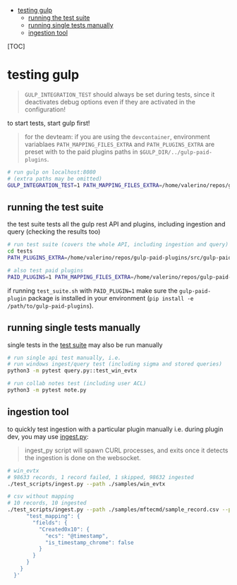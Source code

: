 - [testing gulp](#testing-gulp)
  - [running the test suite](#running-the-test-suite)
  - [running single tests manually](#running-single-tests-manually)
  - [ingestion tool](#ingestion-tool)

[TOC]

# testing gulp

> `GULP_INTEGRATION_TEST` should always be set during tests, since it deactivates debug options even if they are activated in the configuration!

to start tests, start gulp first!

> for the devteam: if you are using the `devcontainer`, environment variablaes `PATH_MAPPING_FILES_EXTRA` and `PATH_PLUGINS_EXTRA` are preset with to the paid plugins paths in `$GULP_DIR/../gulp-paid-plugins`.

~~~bash
# run gulp on localhost:8080
# (extra paths may be omitted)
GULP_INTEGRATION_TEST=1 PATH_MAPPING_FILES_EXTRA=/home/valerino/repos/gulp-paid-plugins/src/gulp-paid-plugins/mapping_files PATH_PLUGINS_EXTRA=/home/valerino/repos/gulp-paid-plugins/src/gulp-paid-plugins/plugins gulp
~~~

## running the test suite

the test suite tests all the gulp rest API and plugins, including ingestion and query (checking the results too)

~~~bash
# run test suite (covers the whole API, including ingestion and query)
cd tests
PATH_PLUGINS_EXTRA=/home/valerino/repos/gulp-paid-plugins/src/gulp-paid-plugins/plugins PATH_MAPPING_FILES_EXTRA=/home/valerino/repos/gulp-paid-plugins/src/gulp-paid-plugins/mapping_files ./test_suite.sh

# also test paid plugins
PAID_PLUGINS=1 PATH_MAPPING_FILES_EXTRA=/home/valerino/repos/gulp-paid-plugins/src/gulp-paid-plugins/mapping_files PATH_PLUGINS_EXTRA=/home/valerino/repos/gulp-paid-plugins/src/gulp-paid-plugins/plugins ./test_suite.sh
~~~

if running `test_suite.sh` with `PAID_PLUGIN=1` make sure the `gulp-paid-plugin` package is installed in your environment (`pip install -e /path/to/gulp-paid-plugins`).

## running single tests manually

single tests in the [test suite](../tests) may also be run manually

~~~bash
# run single api test manually, i.e.
# run windows ingest/query test (including sigma and stored queries)
python3 -m pytest query.py::test_win_evtx

# run collab notes test (including user ACL)
python3 -m pytest note.py
~~~

## ingestion tool

to quickly test ingestion with a particular plugin manually i.e. during plugin dev, you may use [ingest.py](../test_scripts/ingest.py):

> ingest_py script will spawn CURL processes, and exits once it detects the ingestion is done on the websocket.

~~~bash
# win_evtx
# 98633 records, 1 record failed, 1 skipped, 98632 ingested
./test_scripts/ingest.py --path ./samples/win_evtx

# csv without mapping
# 10 records, 10 ingested
./test_scripts/ingest.py --path ./samples/mftecmd/sample_record.csv --plugin csv --plugin_params '{"mappings": {
      "test_mapping": {
        "fields": {
          "Created0x10": {
            "ecs": "@timestamp",
            "is_timestamp_chrome": false
          }
        }
      }
    }
  }'
~~~
